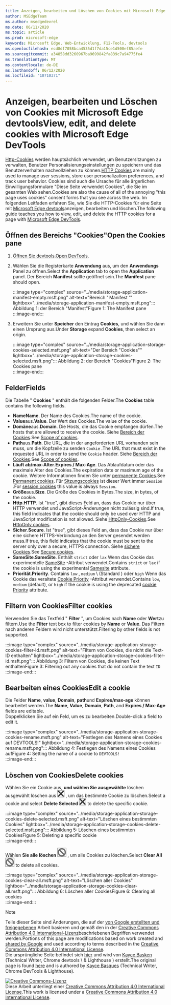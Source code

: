 ```yaml
---
title: Anzeigen, bearbeiten und Löschen von Cookies mit Microsoft Edge devtools
author: MSEdgeTeam
ms.author: msedgedevrel
ms.date: 06/11/2020
ms.topic: article
ms.prod: microsoft-edge
keywords: Microsoft Edge, Web-Entwicklung, F12-Tools, devtools
ms.openlocfilehash: ecd8df7058bca4535d1f7da15ce1d500ef85aefe
ms.sourcegitcommit: a34858dd3260967ba9699842fa839c7a94775fe4
ms.translationtype: MT
ms.contentlocale: de-DE
ms.lasthandoff: 06/12/2020
ms.locfileid: "10710371"
---
```

<!-- Copyright Kayce Basques 

   Licensed under the Apache License, Version 2.0 (the "License");
   you may not use this file except in compliance with the License.
   You may obtain a copy of the License at

       https://www.apache.org/licenses/LICENSE-2.0

   Unless required by applicable law or agreed to in writing, software
   distributed under the License is distributed on an "AS IS" BASIS,
   WITHOUT WARRANTIES OR CONDITIONS OF ANY KIND, either express or implied.
   See the License for the specific language governing permissions and
   limitations under the License.  -->

# <span data-ttu-id="66b92-103">Anzeigen, bearbeiten und Löschen von Cookies mit Microsoft Edge devtools</span><span class="sxs-lookup"><span data-stu-id="66b92-103">View, edit, and delete cookies with Microsoft Edge DevTools</span></span>  

<span data-ttu-id="66b92-104">[Http-Cookies][MDNHTTPCookies] werden hauptsächlich verwendet, um Benutzersitzungen zu verwalten, Benutzer Personalisierungseinstellungen zu speichern und das Benutzerverhalten nachvollziehen zu können.</span><span class="sxs-lookup"><span data-stu-id="66b92-104">[HTTP Cookies][MDNHTTPCookies] are mainly used to manage user sessions, store user personalization preferences, and track user behavior.</span></span>  <span data-ttu-id="66b92-105">Cookies sind auch die Ursache für alle ärgerlichen Einwilligungsformulare "Diese Seite verwendet Cookies", die Sie im gesamten Web sehen.</span><span class="sxs-lookup"><span data-stu-id="66b92-105">Cookies are also the cause of all of the annoying "this page uses cookies" consent forms that you see across the web.</span></span>  <span data-ttu-id="66b92-106">Im folgenden Leitfaden erfahren Sie, wie Sie die HTTP-Cookies für eine Seite mit [Microsoft Edge devtools][MicrosoftEdgeDevTools]anzeigen, bearbeiten und löschen.</span><span class="sxs-lookup"><span data-stu-id="66b92-106">The following guide teaches you how to view, edit, and delete the HTTP cookies for a page with [Microsoft Edge DevTools][MicrosoftEdgeDevTools].</span></span>  

## <span data-ttu-id="66b92-107">Öffnen des Bereichs "Cookies"</span><span class="sxs-lookup"><span data-stu-id="66b92-107">Open the Cookies pane</span></span>  

1.  <span data-ttu-id="66b92-108">[Öffnen Sie devtools][DevToolsOpen].</span><span class="sxs-lookup"><span data-stu-id="66b92-108">[Open DevTools][DevToolsOpen].</span></span>  
1.  <span data-ttu-id="66b92-109">Wählen Sie die Registerkarte **Anwendung** aus, um den **Anwendungs** Panel zu öffnen.</span><span class="sxs-lookup"><span data-stu-id="66b92-109">Select the **Application** tab to open the **Application** panel.</span></span>  <span data-ttu-id="66b92-110">Der Bereich **Manifest** sollte geöffnet sein.</span><span class="sxs-lookup"><span data-stu-id="66b92-110">The **Manifest** pane should open.</span></span>  
    
    :::image type="complex" source="../media/storage-application-manifest-empty.msft.png" alt-text="Bereich ' Manifest '" lightbox="../media/storage-application-manifest-empty.msft.png":::
       <span data-ttu-id="66b92-112">Abbildung 1: der Bereich "Manifest"</span><span class="sxs-lookup"><span data-stu-id="66b92-112">Figure 1:  The Manifest pane</span></span>  
    :::image-end:::  

1.  <span data-ttu-id="66b92-113">Erweitern Sie unter **Speicher** den Eintrag **Cookies**, und wählen Sie dann einen Ursprung aus.</span><span class="sxs-lookup"><span data-stu-id="66b92-113">Under **Storage** expand **Cookies**, then select an origin.</span></span>  
    
    :::image type="complex" source="../media/storage-application-storage-cookies-selected.msft.png" alt-text="Der Bereich "Cookies"" lightbox="../media/storage-application-storage-cookies-selected.msft.png":::
       <span data-ttu-id="66b92-115">Abbildung 2: der Bereich "Cookies"</span><span class="sxs-lookup"><span data-stu-id="66b92-115">Figure 2:  The Cookies pane</span></span>  
    :::image-end:::  

## <span data-ttu-id="66b92-116">Felder</span><span class="sxs-lookup"><span data-stu-id="66b92-116">Fields</span></span>  

<span data-ttu-id="66b92-117">Die Tabelle " **Cookies** " enthält die folgenden Felder.</span><span class="sxs-lookup"><span data-stu-id="66b92-117">The **Cookies** table contains the following fields.</span></span>  

*   <span data-ttu-id="66b92-118">**Name**</span><span class="sxs-lookup"><span data-stu-id="66b92-118">**Name**.</span></span>  <span data-ttu-id="66b92-119">Der Name des Cookies.</span><span class="sxs-lookup"><span data-stu-id="66b92-119">The name of the cookie.</span></span>  
*   <span data-ttu-id="66b92-120">**Value**aus.</span><span class="sxs-lookup"><span data-stu-id="66b92-120">**Value**.</span></span>  <span data-ttu-id="66b92-121">Der Wert des Cookies.</span><span class="sxs-lookup"><span data-stu-id="66b92-121">The value of the cookie.</span></span>  
*   <span data-ttu-id="66b92-122">**Domäne**aus.</span><span class="sxs-lookup"><span data-stu-id="66b92-122">**Domain**.</span></span>  <span data-ttu-id="66b92-123">Die Hosts, die das Cookie empfangen dürfen.</span><span class="sxs-lookup"><span data-stu-id="66b92-123">The hosts that are allowed to receive the cookie.</span></span>  <span data-ttu-id="66b92-124">Siehe [Bereich der Cookies][MDNHTTPCookiesScope].</span><span class="sxs-lookup"><span data-stu-id="66b92-124">See [Scope of cookies][MDNHTTPCookiesScope].</span></span>  
*   <span data-ttu-id="66b92-125">**Path**aus.</span><span class="sxs-lookup"><span data-stu-id="66b92-125">**Path**.</span></span>  <span data-ttu-id="66b92-126">Die URL, die in der angeforderten URL vorhanden sein muss, um die Kopfzeile zu senden `Cookie` .</span><span class="sxs-lookup"><span data-stu-id="66b92-126">The URL that must exist in the requested URL in order to send the `Cookie` header.</span></span>  <span data-ttu-id="66b92-127">Siehe [Bereich der Cookies][MDNHTTPCookiesScope].</span><span class="sxs-lookup"><span data-stu-id="66b92-127">See [Scope of cookies][MDNHTTPCookiesScope].</span></span>  
*   <span data-ttu-id="66b92-128">**Läuft ab/max-Alter**.</span><span class="sxs-lookup"><span data-stu-id="66b92-128">**Expires / Max-Age**.</span></span>  <span data-ttu-id="66b92-129">Das Ablaufdatum oder das maximale Alter des Cookies.</span><span class="sxs-lookup"><span data-stu-id="66b92-129">The expiration date or maximum age of the cookie.</span></span>  <span data-ttu-id="66b92-130">Weitere Informationen finden Sie unter [permanente Cookies][MDNHTTPCookiesPermanent].</span><span class="sxs-lookup"><span data-stu-id="66b92-130">See [Permanent cookies][MDNHTTPCookiesPermanent].</span></span>  <span data-ttu-id="66b92-131">Für [Sitzungscookies][MDNHTTPCookiesSession] ist dieser Wert immer `Session` .</span><span class="sxs-lookup"><span data-stu-id="66b92-131">For [session cookies][MDNHTTPCookiesSession] this value is always `Session`.</span></span>  
*   <span data-ttu-id="66b92-132">**Größe**aus.</span><span class="sxs-lookup"><span data-stu-id="66b92-132">**Size**.</span></span>  <span data-ttu-id="66b92-133">Die Größe des Cookies in Bytes.</span><span class="sxs-lookup"><span data-stu-id="66b92-133">The size, in bytes, of the cookie.</span></span>  
*   <span data-ttu-id="66b92-134">**Http**.</span><span class="sxs-lookup"><span data-stu-id="66b92-134">**HTTP**.</span></span>  <span data-ttu-id="66b92-135">Ist "true", gibt dieses Feld an, dass das Cookie nur über HTTP verwendet und JavaScript-Änderungen nicht zulässig sind.</span><span class="sxs-lookup"><span data-stu-id="66b92-135">If true, this field indicates that the cookie should only be used over HTTP and JavaScript modification is not allowed.</span></span>  <span data-ttu-id="66b92-136">Siehe [HttpOnly-Cookies][MDNHTTPCookiesSecure].</span><span class="sxs-lookup"><span data-stu-id="66b92-136">See [HttpOnly cookies][MDNHTTPCookiesSecure].</span></span>  
*   <span data-ttu-id="66b92-137">**Sicher**.</span><span class="sxs-lookup"><span data-stu-id="66b92-137">**Secure**.</span></span>  <span data-ttu-id="66b92-138">Ist "true", gibt dieses Feld an, dass das Cookie nur über eine sichere HTTPS-Verbindung an den Server gesendet werden muss.</span><span class="sxs-lookup"><span data-stu-id="66b92-138">If true, this field indicates that the cookie must be sent to the server only over a secure, HTTPS connection.</span></span>  <span data-ttu-id="66b92-139">Siehe [sichere Cookies][MDNHTTPCookiesSecure].</span><span class="sxs-lookup"><span data-stu-id="66b92-139">See [Secure cookies][MDNHTTPCookiesSecure].</span></span>  
*   <span data-ttu-id="66b92-140">**SameSite**.</span><span class="sxs-lookup"><span data-stu-id="66b92-140">**SameSite**.</span></span>  <span data-ttu-id="66b92-141">Enthält `strict` oder `lax` Wenn das Cookie das experimentelle [SameSite][MDNHTTPCookiesSamesite] -Attribut verwendet.</span><span class="sxs-lookup"><span data-stu-id="66b92-141">Contains `strict` or `lax` if the cookie is using the experimental [Samesite][MDNHTTPCookiesSamesite] attribute.</span></span>  
*   <span data-ttu-id="66b92-142">**Priorität**.</span><span class="sxs-lookup"><span data-stu-id="66b92-142">**Priority**.</span></span>  <span data-ttu-id="66b92-143">Contains `low` , `medium` \ (Standard \) oder `high` Wenn das Cookie das veraltete [Cookie Priority][ChromiumIssue232693] -Attribut verwendet.</span><span class="sxs-lookup"><span data-stu-id="66b92-143">Contains `low`, `medium` \(default\), or `high` if the cookie is using the deprecated [cookie Priority][ChromiumIssue232693] attribute.</span></span>

## <span data-ttu-id="66b92-144">Filtern von Cookies</span><span class="sxs-lookup"><span data-stu-id="66b92-144">Filter cookies</span></span>  

<span data-ttu-id="66b92-145">Verwenden Sie das Textfeld " **Filter** ", um Cookies nach **Name** oder **Wert**zu filtern.</span><span class="sxs-lookup"><span data-stu-id="66b92-145">Use the **Filter** text box to filter cookies by **Name** or **Value**.</span></span>  <span data-ttu-id="66b92-146">Das Filtern nach anderen Feldern wird nicht unterstützt.</span><span class="sxs-lookup"><span data-stu-id="66b92-146">Filtering by other fields is not supported.</span></span>  

:::image type="complex" source="../media/storage-application-storage-cookies-filter-id.msft.png" alt-text="Filtern von Cookies, die nicht die Text-ID enthalten" lightbox="../media/storage-application-storage-cookies-filter-id.msft.png":::
   <span data-ttu-id="66b92-148">Abbildung 3: Filtern von Cookies, die keinen Text enthalten</span><span class="sxs-lookup"><span data-stu-id="66b92-148">Figure 3:  Filtering out any cookies that do not contain the text</span></span> `ID`  
:::image-end:::  

## <span data-ttu-id="66b92-149">Bearbeiten eines Cookies</span><span class="sxs-lookup"><span data-stu-id="66b92-149">Edit a cookie</span></span>  

<span data-ttu-id="66b92-150">Die Felder **Name**, **value**, **Domain**, **path**und **Expires/max-age** können bearbeitet werden.</span><span class="sxs-lookup"><span data-stu-id="66b92-150">The **Name**, **Value**, **Domain**, **Path**, and **Expires / Max-Age** fields are editable.</span></span>  
<span data-ttu-id="66b92-151">Doppelklicken Sie auf ein Feld, um es zu bearbeiten.</span><span class="sxs-lookup"><span data-stu-id="66b92-151">Double-click a field to edit it.</span></span>  

:::image type="complex" source="../media/storage-application-storage-cookies-rename.msft.png" alt-text="Festlegen des Namens eines Cookies auf DEVTOOLS!" lightbox="../media/storage-application-storage-cookies-rename.msft.png":::
   <span data-ttu-id="66b92-153">Abbildung 4: Festlegen des Namens eines Cookies auf</span><span class="sxs-lookup"><span data-stu-id="66b92-153">Figure 4:  Setting the name of a cookie to</span></span> `DEVTOOLS!`  
:::image-end:::  

## <span data-ttu-id="66b92-154">Löschen von Cookies</span><span class="sxs-lookup"><span data-stu-id="66b92-154">Delete cookies</span></span>  

<span data-ttu-id="66b92-155">Wählen Sie ein Cookie aus, **und wählen Sie ausgewählte** löschen ausgewählt löschen aus ![ ][ImageDeleteIcon] , um das bestimmte Cookie zu löschen.</span><span class="sxs-lookup"><span data-stu-id="66b92-155">Select a cookie and select **Delete Selected** ![Delete Selected][ImageDeleteIcon]  to delete the specific cookie.</span></span>  

:::image type="complex" source="../media/storage-application-storage-cookies-delete-selected.msft.png" alt-text="Löschen eines bestimmten Cookies" lightbox="../media/storage-application-storage-cookies-delete-selected.msft.png":::
   <span data-ttu-id="66b92-157">Abbildung 5: Löschen eines bestimmten Cookies</span><span class="sxs-lookup"><span data-stu-id="66b92-157">Figure 5:  Deleting a specific cookie</span></span>  
:::image-end:::  

<span data-ttu-id="66b92-158">Wählen **Sie alle löschen** ![ aus ][ImageClearIcon] , um alle Cookies zu löschen.</span><span class="sxs-lookup"><span data-stu-id="66b92-158">Select **Clear All** ![Clear All][ImageClearIcon]  to delete all cookies.</span></span>  

:::image type="complex" source="../media/storage-application-storage-cookies-clear-all.msft.png" alt-text="Löschen aller Cookies" lightbox="../media/storage-application-storage-cookies-clear-all.msft.png":::
   <span data-ttu-id="66b92-160">Abbildung 6: Löschen aller Cookies</span><span class="sxs-lookup"><span data-stu-id="66b92-160">Figure 6:  Clearing all cookies</span></span>  
:::image-end:::  

<!-- image links -->  

[ImageClearIcon]: ../media/clear-icon.msft.png  
[ImageDeleteIcon]: ../media/delete-icon.msft.png  

<!-- links -->  

[MicrosoftEdgeDevTools]: /microsoft-edge/devtools-guide-chromium "Microsoft Edge (Chrom)-Entwickler Tools"  
[DevToolsOpen]: /microsoft-edge/devtools-guide-chromium/open "Öffnen von Microsoft Edge devtools"  

[ChromiumIssue232693]: https://bugs.chromium.org/p/chromium/issues/detail?id=232693 "Chrom Problem 232693: Implementieren des Prioritäts Felds für Cookies | Chrom Fehler"  

[MDNHTTPCookies]: https://developer.mozilla.org/docs/Web/HTTP/Cookies "HTTP-Cookies | MDN"  
[MDNHTTPCookiesPermanent]: https://developer.mozilla.org/docs/Web/HTTP/Cookies#Permanent_cookies "HTTP-Cookies – permanente Cookies | MDN"  
[MDNHTTPCookiesSamesite]: https://developer.mozilla.org/docs/Web/HTTP/Cookies#SameSite_cookies "HTTP-Cookies-SameSite Cookies | MDN"  
[MDNHTTPCookiesScope]: https://developer.mozilla.org/docs/Web/HTTP/Cookies#Scope_of_cookies "HTTP-Cookies – Bereich von Cookies | MDN"  
[MDNHTTPCookiesSecure]: https://developer.mozilla.org/docs/Web/HTTP/Cookies#Secure_and_HttpOnly_cookies "HTTP-Cookies – sichere und HttpOnly Cookies | MDN"  
[MDNHTTPCookiesSession]: https://developer.mozilla.org/docs/Web/HTTP/Cookies#Session_cookies "HTTP-Cookies – Sitzungscookies | MDN"  

> [!NOTE]
> <span data-ttu-id="66b92-170">Teile dieser Seite sind Änderungen, die auf der [von Google erstellten und freigegebenen][GoogleSitePolicies] Arbeit basieren und gemäß den in der [Creative Commons Attribution 4,0 International-Lizenz][CCA4IL]beschriebenen Begriffen verwendet werden.</span><span class="sxs-lookup"><span data-stu-id="66b92-170">Portions of this page are modifications based on work created and [shared by Google][GoogleSitePolicies] and used according to terms described in the [Creative Commons Attribution 4.0 International License][CCA4IL].</span></span>  
> <span data-ttu-id="66b92-171">Die ursprüngliche Seite befindet sich [hier](https://developers.google.com/web/tools/chrome-devtools/storage/cookies) und wird von [Kayce Basken][KayceBasques] (Technical Writer, Chrome devtools \ & Lighthouse \) erstellt.</span><span class="sxs-lookup"><span data-stu-id="66b92-171">The original page is found [here](https://developers.google.com/web/tools/chrome-devtools/storage/cookies) and is authored by [Kayce Basques][KayceBasques] \(Technical Writer, Chrome DevTools \& Lighthouse\).</span></span>  

[![Creative Commons-Lizenz][CCby4Image]][CCA4IL]  
<span data-ttu-id="66b92-173">Diese Arbeit unterliegt einer [Creative Commons Attribution 4.0 International License][CCA4IL].</span><span class="sxs-lookup"><span data-stu-id="66b92-173">This work is licensed under a [Creative Commons Attribution 4.0 International License][CCA4IL].</span></span>  

[CCA4IL]: https://creativecommons.org/licenses/by/4.0  
[CCby4Image]: https://i.creativecommons.org/l/by/4.0/88x31.png  
[GoogleSitePolicies]: https://developers.google.com/terms/site-policies  
[KayceBasques]: https://developers.google.com/web/resources/contributors/kaycebasques  
